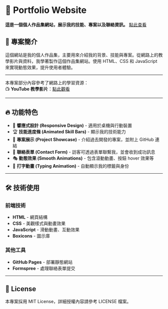 # 🚀 Portfolio Website

**這是一個個人作品集網站，展示我的技能、專案以及聯絡資訊。**
[點此查看](https://eason20050201.github.io/Portfolio/) 

## 📝 **專案簡介**
這個網站是我的個人作品集，主要用來介紹我的背景、技能與專案。從網路上的教學影片與資料，我學著製作這個作品集網站。使用 HTML、CSS 和 JavaScript 來實現動態效果，提升使用者體驗。

---

本專案部分內容參考了網路上的學習資源：  
📺 **YouTube 教學影片**：[點此觀看](https://youtu.be/XRSQHkzrQGQ?si=GWvUqyEC843vwEug) 

---

## 🔥 **功能特色**
- 🎨 **響應式設計 (Responsive Design)** - 適用於桌機與行動裝置
- 🏆 **技能進度條 (Animated Skill Bars)** - 顯示我的技術能力
- 📂 **專案展示 (Project Showcase)** - 介紹過去開發的專案，並附上 GitHub 連結
- 📩 **聯絡表單 (Contact Form)** - 訪客可透過表單聯繫我，並會收到成功訊息
- 🎭 **動態效果 (Smooth Animations)** - 包含滾動動畫、按鈕 hover 效果等
- 📜 **打字動畫 (Typing Animation)** - 自動顯示我的標籤與身份

---

## 🛠 **技術使用**
### **前端技術**
- **HTML** - 網頁結構
- **CSS** - 美觀樣式與動畫效果
- **JavaScript** - 滑動動畫、互動效果
- **Boxicons** - 圖示庫

### **其他工具**
- **GitHub Pages** - 部署靜態網站
- **Formspree** - 處理聯絡表單提交

---

## 📜 License

本專案採用 MIT License，詳細授權內容請參考 LICENSE 檔案。


